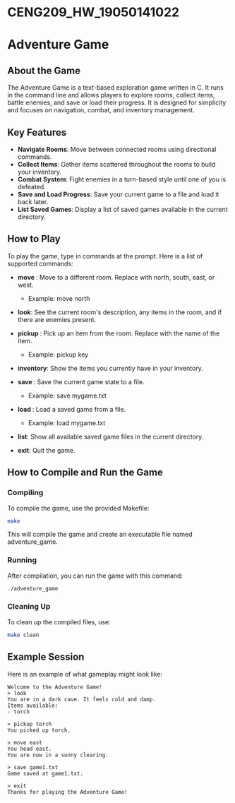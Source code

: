 # CENG209_HW_19050141022
# Adventure Game

## About the Game
The Adventure Game is a text-based exploration game written in C. It runs in the command line and allows players to explore rooms, collect items, battle enemies, and save or load their progress. It is designed for simplicity and focuses on navigation, combat, and inventory management.

## Key Features
- **Navigate Rooms**: Move between connected rooms using directional commands.
- **Collect Items**: Gather items scattered throughout the rooms to build your inventory.
- **Combat System**: Fight enemies in a turn-based style until one of you is defeated.
- **Save and Load Progress**: Save your current game to a file and load it back later.
- **List Saved Games**: Display a list of saved games available in the current directory.

## How to Play
To play the game, type in commands at the prompt. Here is a list of supported commands:

- **move <direction>**: Move to a different room. Replace <direction> with north, south, east, or west.
  - Example: move north

- **look**: See the current room's description, any items in the room, and if there are enemies present.

- **pickup <item>**: Pick up an item from the room. Replace <item> with the name of the item.
  - Example: pickup key

- **inventory**: Show the items you currently have in your inventory.

- **save <filename>**: Save the current game state to a file.
  - Example: save mygame.txt

- **load <filename>**: Load a saved game from a file.
  - Example: load mygame.txt

- **list**: Show all available saved game files in the current directory.

- **exit**: Quit the game.

## How to Compile and Run the Game
### Compiling
To compile the game, use the provided Makefile:
```bash
make
```
This will compile the game and create an executable file named adventure_game.

### Running
After compilation, you can run the game with this command:
```bash
./adventure_game
```

### Cleaning Up
To clean up the compiled files, use:
```bash
make clean
```

## Example Session
Here is an example of what gameplay might look like:
```text
Welcome to the Adventure Game!
> look
You are in a dark cave. It feels cold and damp.
Items available:
- torch

> pickup torch
You picked up torch.

> move east
You head east.
You are now in a sunny clearing.

> save game1.txt
Game saved at game1.txt.

> exit
Thanks for playing the Adventure Game!
```

